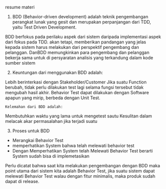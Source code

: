 resume materi

1. BDD (Behavior-driven development) adalah teknik pengembangan perangkat lunak yang gesit dan merupakan perpanjangan dari TDD, yaitu Test Driven Development.

BDD berfokus pada perilaku aspek dari sistem daripada implementasi aspek dari fokus pada TDD. akan tetapi, memberikan pandangan yang jelas kepada sistem harus melakukan dari perspektif pengembang dan pelanggan. DanBDD memungkinkan para pengembang dan pelanggan bekerja sama untuk di persyaratan analisis yang terkandung dalam kode sumber sistem

2.  Keuntungan dari menggunakan BDD adalah:

Lebih berinterkasi dengan Stakeholder/Customer
Jika suatu Function berubah, tidak perlu dilakukan test lagi selama fungsi tersebut tidak mengubah hasil akhir.
Behavior Test dapat dilakukan dengan Software apapun yang mirip, berbeda dengan Unit Test.

    Kelemahan dari BDD adalah:

Membutuhkan waktu yang lama untuk mengetest sautu
Kesulitan dalam melacak akar permasalahan jika terjadi suatu

3. Proses untuk BDD
- Merangkai Behavior Test
- memperhatikan System bahwa telah melewati behavior test
- Dengan Memperhatikan System telah Melewati Behavior Test berarti System sudah bisa di implemetasikan

Perlu dicatat bahwa saat kita melakukan pengembangan dengan BDD maka point utama dari sistem kita adalah Behavior Test, jika suatu sistem dapat melewati Behavior Test walau dengan fitur minimalis, maka produk sudah dapat di release.